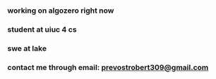
### working on algozero right now
### student at uiuc 4 cs
### swe at lake
### contact me through email: prevostrobert309@gmail.com
